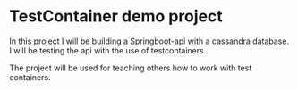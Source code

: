 # TestContainer demo project #

In this project I will be building a Springboot-api with a cassandra database.
I will be testing the api with the use of testcontainers. 

The project will be used for teaching others how to work with test containers.
